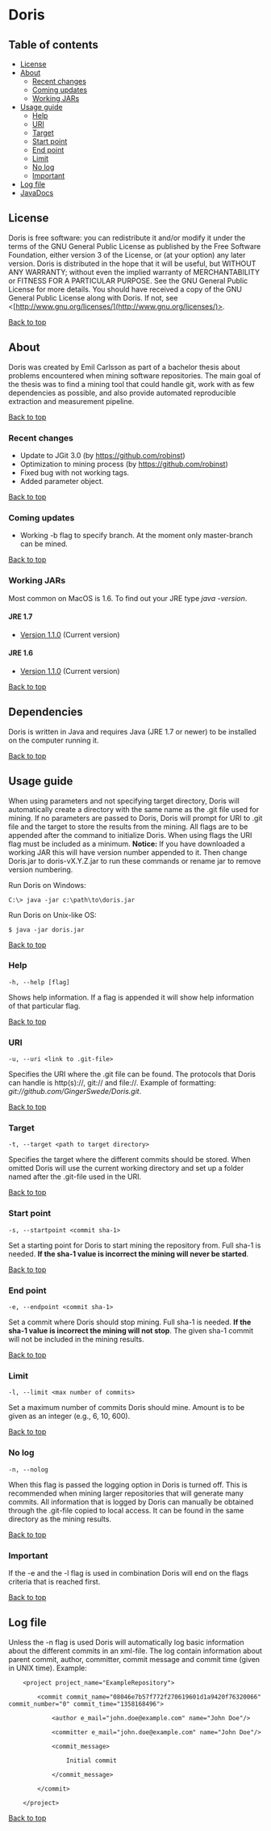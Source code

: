 # Doris
## Table of contents
* [License](#license)
* [About](#about)
	* [Recent changes](#recent-changes)
	* [Coming updates](#coming-updates)
	* [Working JARs](#working-jars)
* [Usage guide](#usage-guide)
	* [Help](#help)
	* [URI](#uri)
	* [Target](#target)
	* [Start point](#start-point) 
	* [End point](#end-point)
	* [Limit](#limit)
	* [No log](#no-log)
	* [Important](#important)
* [Log file](#log-file)
* [JavaDocs](http://gingerswede.github.io/doris/)

## License
Doris is free software: you can redistribute it and/or modify it under the terms of the GNU General Public License as published by the Free Software Foundation, either version 3 of the License, or (at your option) any later version.
Doris is distributed in the hope that it will be useful, but WITHOUT ANY WARRANTY; without even the implied warranty of MERCHANTABILITY or FITNESS FOR A PARTICULAR PURPOSE.  See the  GNU General Public License for more details.
You should have received a copy of the GNU General Public License along with Doris.  If not, see <[http://www.gnu.org/licenses/](http://www.gnu.org/licenses/)>.

[Back to top](#table-of-contents)
## About
Doris was created by Emil Carlsson as part of a bachelor thesis about problems encountered when mining software repositories. The main goal of the thesis was to find a mining tool that could handle git, work with as few dependencies as possible, and also provide automated reproducible extraction and measurement pipeline.

[Back to top](#table-of-contents)
### Recent changes
* Update to JGit 3.0 (by https://github.com/robinst)
* Optimization to mining process (by https://github.com/robinst)
* Fixed bug with not working tags.
* Added parameter object.

[Back to top](#table-of-contents)
### Coming updates
* Working -b flag to specify branch. At the moment only master-branch can be mined.

[Back to top](#table-of-contents)
### Working JARs
Most common on MacOS is 1.6. To find out your JRE type *java -version*.
#### JRE 1.7
* [Version 1.1.0](http://gingerswede.github.io/doris/jar/doris-v1.1.0.jar) (Current version)

#### JRE 1.6
* [Version 1.1.0](http://gingerswede.github.io/doris/jar/1_6/doris-v1.1.0.jar) (Current version)

[Back to top](#table-of-contents)
## Dependencies
Doris is written in Java and requires Java (JRE 1.7 or newer) to be installed on the computer running it.

[Back to top](#table-of-contents)
## Usage guide
When using parameters and not specifying target directory, Doris will automatically create a directory with the same name as the .git file used for mining. If no parameters are passed to Doris, Doris will prompt for URI to .git file and the target to store the results from the mining.
All flags are to be appended after the command to initialize Doris. When using flags the URI flag must be included as a minimum.
**Notice:** If you have downloaded a working JAR this will have version number appended to it. Then change Doris.jar to doris-vX.Y.Z.jar to run these commands or rename jar to remove version numbering.

Run Doris on Windows:

	C:\> java -jar c:\path\to\doris.jar
	
Run Doris on Unix-like OS:

	$ java -jar doris.jar

[Back to top](#table-of-contents)
### Help
	-h, --help [flag]
Shows help information. If a flag is appended it will show help information of that particular flag.

[Back to top](#table-of-contents)
### URI
	-u, --uri <link to .git-file>
Specifies the URI where the .git file can be found. The protocols that Doris can handle is http(s)://, git:// and file://.  Example of formatting: *git://github.com/GingerSwede/Doris.git*.

[Back to top](#table-of-contents)
### Target
	-t, --target <path to target directory>
Specifies the target where the different commits should be stored. When omitted Doris will use the current working directory and set up a folder named after the .git-file used in the URI.

[Back to top](#table-of-contents)
### Start point
	-s, --startpoint <commit sha-1>
Set a starting point for Doris to start mining the repository from. Full sha-1 is needed. **If the sha-1 value is incorrect the mining will never be started**.

[Back to top](#table-of-contents)
### End point
	-e, --endpoint <commit sha-1>
Set a commit where Doris should stop mining. Full sha-1 is needed. **If the sha-1 value is incorrect the mining will not stop**. The given sha-1 commit will not be included in the mining results.

[Back to top](#table-of-contents)
### Limit
	-l, --limit <max number of commits>
Set a maximum number of commits Doris should mine. Amount is to be given as an integer (e.g., 6, 10, 600). 

[Back to top](#table-of-contents)
### No log
	-n, --nolog
When this flag is passed the logging option in Doris is turned off. This is recommended when mining larger repositories that will generate many commits. All information that is logged by Doris can manually be obtained through the .git-file copied to local access. It can be found in the same directory as the mining results.

[Back to top](#table-of-contents)
### Important
If the -e and the -l flag is used in combination Doris will end on the flags criteria that is reached first.

[Back to top](#table-of-contents)
## Log file
Unless the -n flag is used Doris will automatically log basic information about the different commits in an xml-file. The log contain information about parent commit, author, committer, commit message and commit time (given in UNIX time).
Example:

		<project project_name="ExampleRepository">

			<commit commit_name="08046e7b57f772f270619601d1a9420f76320066" commit_number="0" commit_time="1358168496">

				<author e_mail="john.doe@example.com" name="John Doe"/>

				<committer e_mail="john.doe@example.com" name="John Doe"/>

				<commit_message>

					Initial commit

				</commit_message>

			</commit>

		</project>

[Back to top](#table-of-contents)
